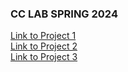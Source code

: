 ### CC LAB SPRING 2024 

[Link to Project 1](https://hanx253.github.io/advancedcclab/Project1_Poem/index.html)<br>
[Link to Project 2](https://hanx253.github.io/advancedcclab/Project2_Perspectives/index.html)<br>
[Link to Project 3](https://hanx253.github.io/advancedcclab/Project3_CommunityTool/index.html)
